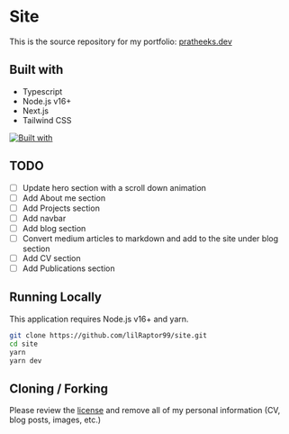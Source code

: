 # Site

This is the source repository for my portfolio: [pratheeks.dev](https://pratheeks.dev)

## Built with

- Typescript
- Node.js v16+
- Next.js
- Tailwind CSS

[![Built with](https://skillicons.dev/icons?i=ts,nodejs,nextjs,tailwind)](/)

## TODO

- [ ] Update hero section with a scroll down animation
- [ ] Add About me section
- [ ] Add Projects section
- [ ] Add navbar
- [ ] Add blog section
- [ ] Convert medium articles to markdown and add to the site under blog section
- [ ] Add CV section
- [ ] Add Publications section

## Running Locally

This application requires Node.js v16+ and yarn.

```bash
git clone https://github.com/lilRaptor99/site.git
cd site
yarn
yarn dev
```

## Cloning / Forking

Please review the [license](https://github.com/lilRaptor99/site/blob/main/LICENSE.txt) and remove all of my personal information (CV, blog posts, images, etc.)
